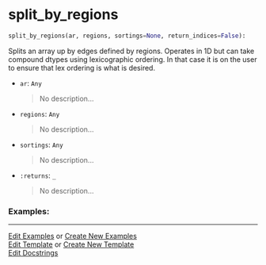 # <a id="McUtils.Numputils.SetOps.split_by_regions">split_by_regions</a>

```python
split_by_regions(ar, regions, sortings=None, return_indices=False): 
```
Splits an array up by edges defined by regions.
    Operates in 1D but can take compound dtypes using lexicographic
    ordering.
    In that case it is on the user to ensure that lex ordering is what is desired.
- `ar`: `Any`
    >No description...
- `regions`: `Any`
    >No description...
- `sortings`: `Any`
    >No description...
- `:returns`: `_`
    >No description... 

### Examples: 



___

[Edit Examples](https://github.com/McCoyGroup/McUtils/edit/edit/ci/examples/ci/docs/McUtils/Numputils/SetOps/split_by_regions.md) or 
[Create New Examples](https://github.com/McCoyGroup/McUtils/new/edit/?filename=ci/examples/ci/docs/McUtils/Numputils/SetOps/split_by_regions.md) <br/>
[Edit Template](https://github.com/McCoyGroup/McUtils/edit/edit/ci/docs/ci/docs/McUtils/Numputils/SetOps/split_by_regions.md) or 
[Create New Template](https://github.com/McCoyGroup/McUtils/new/edit/?filename=ci/docs/templates/ci/docs/McUtils/Numputils/SetOps/split_by_regions.md) <br/>
[Edit Docstrings](https://github.com/McCoyGroup/McUtils/edit/edit/McUtils/Numputils/SetOps.py?message=Update%20Docs)